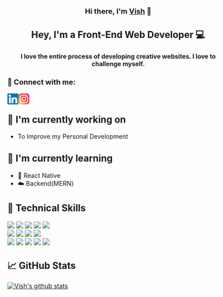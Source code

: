 <h3 align="center">
Hi there, I'm <a href="https://vishawanath953.github.io/my-own-site/" target="_blank" rel="noreferrer">Vish</a> 👋
</h3>

<h2 align="center">Hey, I'm a Front-End Web Developer 💻</h2> 

<h4 align="center">I love the entire process of developing creative websites. I love to challenge myself.</h4>

### 🤝 Connect with me:
<a href="https://www.linkedin.com/in/kokre-vish-aa1b401a9/"><img align="left" src="https://raw.githubusercontent.com/VISHAWANATH953/VISHAWANATH953/master/images/linkedin.svg" alt="kokre-vish-aa1b401a9 | LinkedIn" width="25px"/></a>
<a href="https://www.instagram.com/vishawanath_kokare/"><img align="left" src="https://raw.githubusercontent.com/VISHAWANATH953/VISHAWANATH953/master/images/instagram.svg" alt="vishawanath_kokare | Instagram" width="25px"/></a>
</br>

## 🔭 I'm currently working on
- To Improve my Personal Development

## 🌱 I'm currently learning
- 📱 React Native
- ☁️ Backend(MERN)

## 💼 Technical Skills
![](https://img.shields.io/badge/Code-HTML5-informational?style=flat&logo=HTML5&color=E34F26)
![](https://img.shields.io/badge/Code-React-informational?style=flat&logo=react&color=61DAFB)
![](https://img.shields.io/badge/Code-Redux-informational?style=flat&logo=Redux&color=764ABC)
![](https://img.shields.io/badge/Code-JavaScript-informational?style=flat&logo=JavaScript&color=F7DF1E)
![](https://img.shields.io/badge/Code-Typescript-informational?style=flat&logo=TypeScript&color=blue)
</br>
![](https://img.shields.io/badge/Style-TailwindCSS-informational?style=flat&logo=Tailwindcss&color=blue)
![](https://img.shields.io/badge/Style-CSS3-informational?style=flat&logo=CSS3&color=1572B6)
![](https://img.shields.io/badge/Style-SCSS-informational?style=flat&logo=SASS&color=pink)
![](https://img.shields.io/badge/Style-styled--components-informational?style=flat&logo=styled-components&color=DB7093)
</br>
![](https://img.shields.io/badge/Tools-VIM-informational?style=flat&logo=vim&color=black)
![](https://img.shields.io/badge/Tools-NPM-informational?style=flat&logo=NPM&color=CB3837)
![](https://img.shields.io/badge/Tools-Yarn-informational?style=flat&logo=Yarn&color=2C8EBB)
![](https://img.shields.io/badge/Tools-Git-informational?style=flat&logo=Git&color=F05032)
![](https://img.shields.io/badge/Tools-GitHub-informational?style=flat&logo=GitHub&color=181717)

## 📈 GitHub Stats
[![Vish's github stats](https://github-readme-stats.vercel.app/api?username=VISHAWANATH953&count_private=true&show_icons=true&theme=onedark)](https://github.com/VISHAWANATH953)
